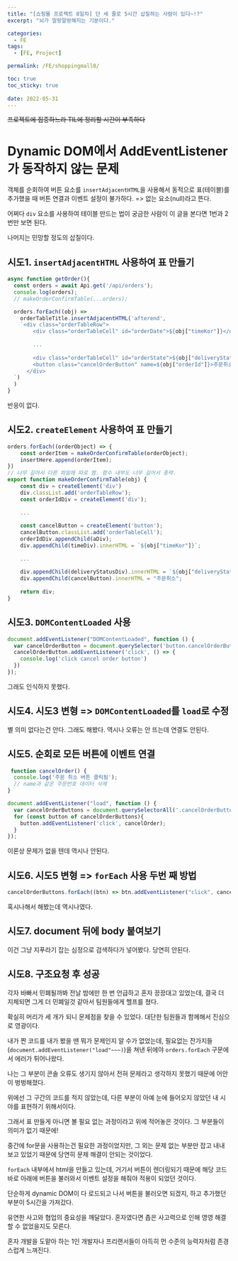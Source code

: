```yaml
---
title: "[쇼핑몰 프로젝트 8일차] 단 세 줄로 5시간 삽질하는 사람이 있다~!?"
excerpt: "뇌가 말랑말랑해지는 기분이다."

categories:
  - FE
tags:
  - [FE, Project]

permalink: /FE/shoppingmall8/

toc: true
toc_sticky: true
 
date: 2022-05-31
---
```

~~프로젝트에 집중하느라 TIL에 정리할 시간이 부족하다~~

# Dynamic DOM에서 AddEventListener가 동작하지 않는 문제

객체를 순회하여 버튼 요소를 `insertAdjacentHTML`을 사용해서 동적으로 표(테이블)를 추가했을 때 버튼 연결과 이벤트 설정이 불가하다. => 없는 요소(null)라고 뜬다.

어쩌다 `div` 요소를 사용하여 테이블 만드는 법이 궁금한 사람이 이 글을 본다면 1번과 2번만 보면 된다.

나머지는 민망할 정도의 삽질이다.

## 시도1. `insertAdjacentHTML` 사용하여 표 만들기
```js
async function getOrder(){
  const orders = await Api.get('/api/orders');
  console.log(orders);
  // makeOrderConfirmTable(...orders);

  orders.forEach((obj) =>
    orderTableTitle.insertAdjacentHTML('afterend', 
    `<div class="orderTableRow">
        <div class="orderTableCell" id="orderDate">${obj["timeKor"]}</div>
        
        ...
        
        <div class="orderTableCell" id="orderState">${obj["deliveryStatus"]}</div>
        <button class="cancelOrderButton" name=${obj["orderId"]}>주문취소</button></div>
      </div>
  `)
  )
}
```
반응이 없다.

## 시도2. `createElement` 사용하여 표 만들기
```js
orders.forEach((orderObject) => {
    const orderItem = makeOrderConfirmTable(orderObject);
    insertHere.append(orderItem);
})
// 너무 길어서 다른 파일에 따로 짬. 함수 내부도 너무 길어서 중략.
export function makeOrderConfirmTable(obj) {
    const div = createElement('div')
    div.classList.add('orderTableRow');
    const orderIdDiv = createElement('div');
    
    ...
    
    const cancelButton = createElement('button');
    cancelButton.classList.add('orderTableCell');
    orderIdDiv.appendChild(aDiv);
    div.appendChild(timeDiv).innerHTML = `${obj["timeKor"]}`;
    
    ...
    
    div.appendChild(deliveryStatusDiv).innerHTML = `${obj["deliveryStatus"]}`;
    div.appendChild(cancelButton).innerHTML = "주문취소";
    
    return div;
}  
```

## 시도3. `DOMContentLoaded` 사용
```js
document.addEventListener("DOMContentLoaded", function () {
  var cancelOrderButton = document.querySelector('button.cancelOrderButton');
  cancelOrderButton.addEventListener('click', () => {
    console.log('click cancel order button')
  })
});
```
그래도 인식하지 못했다.

## 시도4. 시도3 변형 => `DOMContentLoaded`를 `load`로 수정
별 의미 없다는건 안다. 그래도 해봤다. 역시나 오류는 안 뜨는데 연결도 안된다.

## 시도5. 순회로 모든 버튼에 이벤트 연결
```js
 function cancelOrder() {
  console.log('주문 취소 버튼 클릭됨');
  // name과 같은 주문번호 데이터 삭제
}

document.addEventListener("load", function () {
  var cancelOrderButtons = document.querySelectorAll('.cancelOrderButton');
  for (const button of cancelOrderButtons){
    button.addEventListener('click', cancelOrder);
  }
});
```
이론상 문제가 없을 텐데 역시나 안된다.

## 시도6. 시도5 변형 => `forEach` 사용 두번 째 방법
```js
cancelOrderButtons.forEach((btn) => btn.addEventListener("click", cancelOrder));
```
혹시나해서 해봤는데 역시나였다.

## 시도7. document 뒤에 body 붙여보기
이건 그냥 지푸라기 잡는 심정으로 검색하다가 넣어봤다. 당연히 안된다. 

## 시도8. 구조요청 후 성공
각자 바빠서 민폐될까봐 전날 밤에만 한 번 언급하고 혼자 끙끙대고 있었는데, 결국 더 지체되면 그게 더 민폐일것 같아서 팀원들에게 헬프를 쳤다.

확실히 머리가 세 개가 되니 문제점을 찾을 수 있었다. 대단한 팀원들과 함께해서 진심으로 영광이다.

내가 짠 코드를 내가 봤을 땐 뭐가 문제인지 알 수가 없었는데,
필요없는 잔가지들(`document.addEventListener("load"~~~)`)을 쳐낸 뒤에야 `orders.forEach` 구문에서 에러가 튀어나왔다.

나는 그 부분이 콘솔 오류도 생기지 않아서 전혀 문제라고 생각하지 못했기 때문에 어안이 벙벙해졌다.

위에선 그 구간의 코드를 적지 않았는데, 다른 부분이 아예 눈에 들어오지 않았던 내 시야를 표현하기 위해서이다.

그래서 표 만들게 아니면 볼 필요 없는 과정이라고 위에 적어놓은 것이다. 그 부분들이 의미가 없기 때문에!

중간에 for문을 사용하는건 필요한 과정이었지만, 그 외는 문제 없는 부분만 잡고 내내 보고 있었기 때문에 당연히 문제 해결이 안되는 것이었다. 

`forEach` 내부에서 html을 만들고 있는데, 거기서 버튼이 렌더링되기 때문에 해당 코드 바로 아래에 버튼을 불러와서 이벤트 설정을 해줘야 적용이 되었던 것이다.

단순하게 dynamic DOM이 다 로드되고 나서 버튼을 불러오면 되겠지, 하고 추가했던 부분이 5시간을 가져갔다.

유연한 사고와 협업의 중요성을 깨달았다. 혼자였다면 좁은 사고력으로 인해 영영 해결할 수 없었을지도 모른다.

혼자 개발을 도맡아 하는 1인 개발자나 프리랜서들이 아득히 먼 수준의 능력자처럼 존경스럽게 느껴진다.

